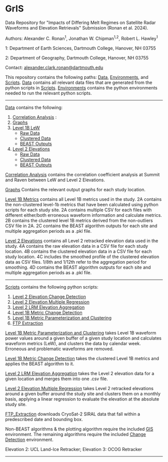 # GrIS
Data Repository for "Impacts of Differing Melt Regimes on Satellite Radar Waveforms and Elevation Retrievals" Submission (Ronan et al. 2024).

Authors:
Alexander C. Ronan<sup>1</sup>, Jonathan W. Chipman<sup>1,2</sup>, Robert L. Hawley<sup>1</sup>

1: Department of Earth Sciences, Dartmouth College, Hanover, NH 03755

2: Department of Geography, Dartmouth College, Hanover, NH 03755

Contact: alexander.clark.ronan@dartmouth.edu


This repository contains the following paths: [Data](/Data/), [Environments](/Environments/), and [Scripts](/Scripts/).
[Data](/Data/) contains all relevant data files that are generated from the python scripts in [Scripts](/Scripts/). [Environments](/Environments/) contains the python environments needed to run the relevant python scripts. 

--------------------------------------------------------------------------------------------------
[Data](/Data/) contains the following:
  1. [Correlation Analysis](/Data/Correlation_Analysis/) : 
  2. [Graphs](/Data/Graphs/)
  3. [Level 1B LeW](/Data/Level_1B_Metrics/)
     * [Raw Data](/Data/Level_1B_Metrics/Level_1B_Raw_Data/)
     * [Clustered Data](/Data/Level_1B_Metrics/Level_1B_Clustered_Data/)
     * [BEAST Outputs](/Data/Level_1B_Metrics/Level_1B_BEAST_Outputs/)
  4. [Level 2 Elevations](/Data/Level_2_Elevations/)
     * [Raw Data](/Data/Level_2_Elevations/Level_2_Elevation_Raw_Data/)
     * [Clustered Data](/Data/Level_2_Elevations/Level_2_Elevation_Clustered_Data/)
     * [BEAST Outputs](/Data/Level_2_Elevations/Level_2_Elevation_BEAST_Outputs/)



[Correlation Analysis](/Data/Correlation_Analysis/) contains the correlation coefficient analysis at Summit and Raven between LeW and Level 2 Elevations.

[Graphs](/Data/Graphs/) Contains the relevant output graphs for each study location.

[Level 1B Metrics](/Data/Level_1B_Metrics/) contains all Level 1B metrics used in the study. 2A contains the non-clustered level-1b metrics that have been calculated using python scripts for each study site. 2A contains multiple CSV for each files with different either/both erroneous waveform information and calculate metrics. 2B contains the clustered level 1B metrics derived from the non-outliers CSV file in 2A. 2C contains the BEAST algorithm outputs for each site and multiple aggregation periods as a .pkl file.

[Level 2 Elevations](/Data/Level_2_Elevations/) contains all Level 2 retracked elevation data used in the study. 4A contains the raw elevation data in a CSV file for each study location. 4B contains the clustered elevation data in a CSV file for each study location. 4C includes the smoothed profile of the clustered elevation data as CSV files. 1/8th and 1/12th refer to the aggregation period for smoothing. 4D contains the BEAST algorithm outputs for each site and multiple aggregation periods as a .pkl file. 


--------------------------------------------------------------------------------------------------

[Scripts](/Scripts/) contains the following python scripts:
  1. [Level 2 Elevation Change Detection](/Scripts/elevation_change_detection.py)
  2. [Level 2 Elevation Multiple Regression](/Scripts/elevation_multiple_regression.py)
  3. [Level 2 LRM Elevation Aggregation](/Scripts/level_2_lrm_elevation_aggregation.py)
  4. [Level 1B Metric Change Detection](/Scripts/metric_change_detection.py)
  5. [Level 1B Metric Parameterization and Clustering](/Scripts/parameterization_and_clustering_metrics.py)
  6. [FTP Extraction](/Scripts/ftp_server_extraction.py)


[Level 1B Metric Parameterization and Clustering](/Scripts/parameterization_and_clustering_metrics.py) takes Level 1B waveform power values around a given buffer of a given study location and calculates waveform metrics (LeW), and clusters the data by calendar week. Erroneous and problematic waveforms are removed. 

[Level 1B Metric Change Detection](/Scripts/metric_change_detection.py) takes the clustered Level 1B metrics and applies the BEAST algorithm to it.

[Level 2 LRM Elevation Aggregation](/Scripts/level_2_lrm_elevation_aggregation.py) takes the Level 2 elevation data for a given location and merges them into one .csv file.

[Level 2 Elevation Multiple Regression](/Scripts/elevation_multiple_regression.py) takes Level 2 retracked elevations around a given buffer around the study site and clusters them on a monthly basis, applying a linear regression to evaluate the elevation at the absolute study site.

[FTP_Extraction](/Scripts/ftp_server_extraction.py) downloads CryoSat-2 SIRAL data that fall within a predescribed date and bounding box.

Non-BEAST algorithms & the plotting algorithm require the included [GIS](/Environments/GIS_environment.yaml) environment. The remaining algorithms require the included [Change Detection](change_detection_environment.yaml) environment.

Elevation 2: UCL Land-Ice Retracker; Elevation 3: OCOG Retracker

--------------------------------------------------------------------------------------------------








